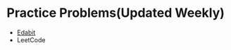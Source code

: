 # Practice Problems(Updated Weekly)
- [Edabit](https://github.com/jackmchou/completed-practice-problems/blob/master/JavaScript/edabit/mind-blown.js)
- LeetCode
